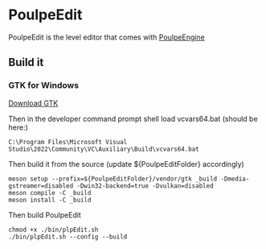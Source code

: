 # PoulpeEdit

PoulpeEdit is the level editor that comes with [PoulpeEngine](https://github.com/galliume/poulpeEngine)

## Build it

### GTK for Windows
[Download GTK](https://gitlab.gnome.org/GNOME/gtk)

Then in the developer command prompt shell load vcvars64.bat (should be here:)
```
C:\Program Files\Microsoft Visual Studio\2022\Community\VC\Auxiliary\Build\vcvars64.bat
```

Then build it from the source (update ${PoulpeEditFolder} accordingly)
```
meson setup --prefix=${PoulpeEditFolder}/vendor/gtk _build -Dmedia-gstreamer=disabled -Dwin32-backend=true -Dvulkan=disabled
meson compile -C _build
meson install -C _build
```

Then build PoulpeEdit
```
chmod +x ./bin/plpEdit.sh
./bin/plpEdit.sh --config --build
```